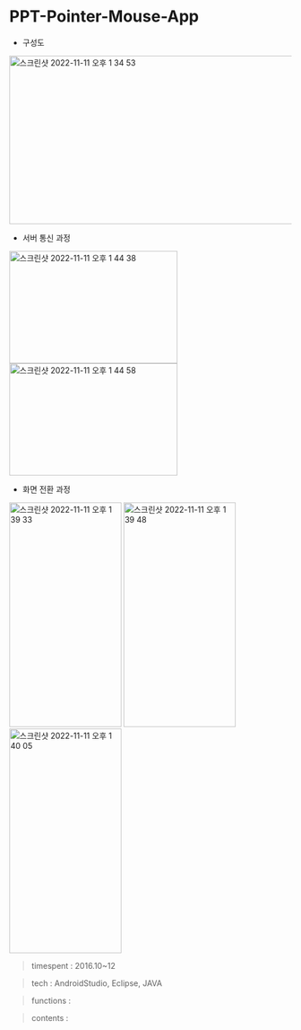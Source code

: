 # PPT-Pointer-Mouse-App

- 구성도


<img width="600" height="300" alt="스크린샷 2022-11-11 오후 1 34 53" src="https://user-images.githubusercontent.com/26247241/201264053-7ab58ea0-b065-4e10-987c-0499260091ef.png">


- 서버 통신 과정

<img width="300" height="200" alt="스크린샷 2022-11-11 오후 1 44 38" src="https://user-images.githubusercontent.com/26247241/201265125-d49e4e45-0237-43a6-ad0f-0f34379dc322.png">

<img width="300" height="200" alt="스크린샷 2022-11-11 오후 1 44 58" src="https://user-images.githubusercontent.com/26247241/201265138-be361a51-afb1-4b2a-8b08-8671e2c077c9.png">


- 화면 전환 과정


<img width="200" height="400" alt="스크린샷 2022-11-11 오후 1 39 33" src="https://user-images.githubusercontent.com/26247241/201264572-c24d2bbb-5ca4-47f0-82c2-5de8ac8cf058.png">   <img width="200" height="400"  alt="스크린샷 2022-11-11 오후 1 39 48" src="https://user-images.githubusercontent.com/26247241/201264610-7914a3c7-ea6f-49df-9030-dea66d239296.png">  <img width="200" height="400" alt="스크린샷 2022-11-11 오후 1 40 05" src="https://user-images.githubusercontent.com/26247241/201264619-4fc75ed8-edb6-4249-9b12-58833679ff0c.png">


> timespent : 2016.10~12

> tech : AndroidStudio, Eclipse, JAVA

> functions :

> contents :
